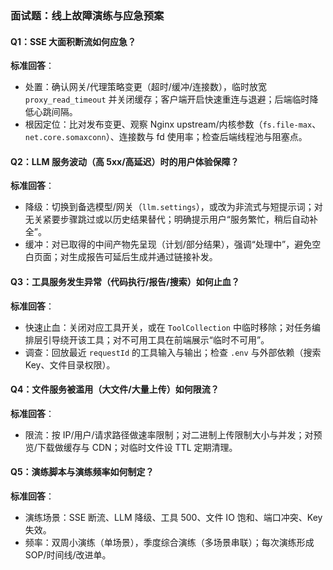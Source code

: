 ### 面试题：线上故障演练与应急预案

#### Q1：SSE 大面积断流如何应急？
**标准回答**：
- 处置：确认网关/代理策略变更（超时/缓冲/连接数），临时放宽 `proxy_read_timeout` 并关闭缓存；客户端开启快速重连与退避；后端临时降低心跳间隔。
- 根因定位：比对发布变更、观察 Nginx upstream/内核参数（`fs.file-max`、`net.core.somaxconn`）、连接数与 fd 使用率；检查后端线程池与阻塞点。

#### Q2：LLM 服务波动（高 5xx/高延迟）时的用户体验保障？
**标准回答**：
- 降级：切换到备选模型/网关（`llm.settings`），或改为非流式与短提示词；对无关紧要步骤跳过或以历史结果替代；明确提示用户“服务繁忙，稍后自动补全”。
- 缓冲：对已取得的中间产物先呈现（计划/部分结果），强调“处理中”，避免空白页面；对生成报告可延后生成并通过链接补发。

#### Q3：工具服务发生异常（代码执行/报告/搜索）如何止血？
**标准回答**：
- 快速止血：关闭对应工具开关，或在 `ToolCollection` 中临时移除；对任务编排层引导绕开该工具；对不可用工具在前端展示“临时不可用”。
- 调查：回放最近 `requestId` 的工具输入与输出；检查 `.env` 与外部依赖（搜索 Key、文件目录权限）。

#### Q4：文件服务被滥用（大文件/大量上传）如何限流？
**标准回答**：
- 限流：按 IP/用户/请求路径做速率限制；对二进制上传限制大小与并发；对预览/下载做缓存与 CDN；对临时文件设 TTL 定期清理。

#### Q5：演练脚本与演练频率如何制定？
**标准回答**：
- 演练场景：SSE 断流、LLM 降级、工具 500、文件 IO 饱和、端口冲突、Key 失效。
- 频率：双周小演练（单场景），季度综合演练（多场景串联）；每次演练形成 SOP/时间线/改进单。


